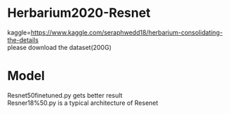 # Herbarium2020-Resnet
kaggle=https://www.kaggle.com/seraphwedd18/herbarium-consolidating-the-details  
please download the dataset(200G)
# Model
Resnet50finetuned.py gets better result  
Resner18%50.py is a typical architecture of Resenet
